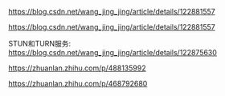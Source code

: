 https://blog.csdn.net/wang_jing_jing/article/details/122881557

https://blog.csdn.net/wang_jing_jing/article/details/122881557

STUN和TURN服务: https://blog.csdn.net/wang_jing_jing/article/details/122875630

https://zhuanlan.zhihu.com/p/488135992

https://zhuanlan.zhihu.com/p/468792680